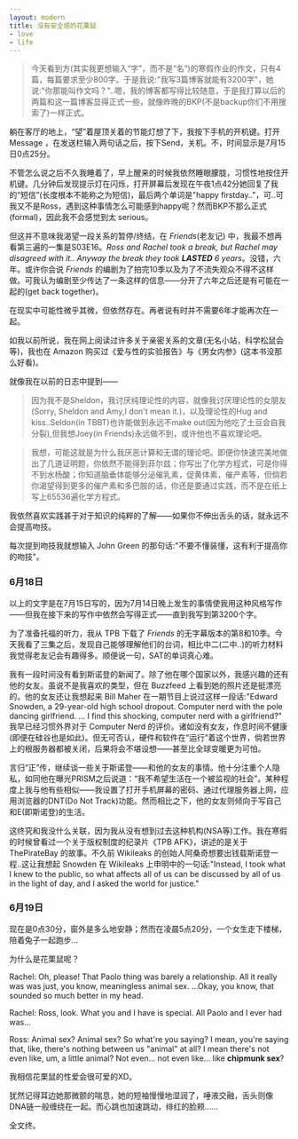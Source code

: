 ```yaml
---
layout: modern
title: 没有安全感的花栗鼠
- love
- life
---
```


> 今天看到方(其实我更想输入“字”，而不是“名”)的寒假作业的作文，只有4篇，每篇要求至少800字。于是我说:"我写3篇博客就能有3200字"，她说:"你那能叫作文吗？"..嗯，我的博客都写得比较随意，于是我打算以后的两篇和这一篇博客显得正式一些，就像昨晚的BKP(不是backup你们不用搜索了)一样正式。

躺在客厅的地上，“望”着屋顶关着的节能灯想了下，我按下手机的开机键。打开 Message ，在发送栏输入两句话之后，按下Send，关机。不，时间显示是7月15日0点25分。

不管怎么说之后不久我睡着了，早上醒来的时候我依然睡眼朦胧，习惯性地按住开机键。几分钟后发现提示灯在闪烁，打开屏幕后发现在午夜1点42分她回复了我的“短信”(长度根本不能称之为短信)，最后两个单词是"happy firstday.."，可..可我又不是Ross，遇到这种事情怎么可能感到happy呢？然而BKP不那么正式(formal)，因此我不会感觉到太 serious。

但这并不意味我渴望一段关系的暂停/终结，在 *Friends*(老友记) 中，我最不想再看第三遍的一集是S03E16。*Ross and Rachel took a break, but Rachel may disagreed with it.. Anyway the break they took **LASTED** 6 years*。没错，六年。或许你会说 *Friends* 的编剧为了拍完10季以及为了不流失观众不得不这样做。可我认为编剧至少传达了一条这样的信息——分开了六年之后还是有可能在一起的(get back together)。

在现实中可能性微乎其微，但依然存在。再者说有时并不需要6年才能再次在一起。

如我以前所说，我在网上阅读过许多关于亲密关系的文章(无名小站，科学松鼠会等)，我也在 Amazon 购买过《爱与性的实验报告》与《男女内参》(这本书没那么好看)。

就像我在以前的日志中提到——

> 因为我不是Sheldon，我讨厌纯理论性的内容，就像我讨厌理论性的女朋友(Sorry, Sheldon and Amy,I don't mean it.)，以及理论性的Hug and kiss..Seldon(in TBBT)也许能做到永远不make out(因为他吃了土豆会自我分裂),但我想Joey(in Friends)永远做不到，或许他也不喜欢理论吧。

> 我想，可能这就是为什么我厌恶计算和无谓的理论吧。即便你快速完美地做出了几道证明题，你依然不能得到菲尔兹；你写出了化学方程式，可是你得不到水杨酸；你知道脑垂体能够分泌催乳素，促黄体素，催产素等，但倘若你渴望得到更多的催产素和多巴胺的话，你还是要通过实践，而不是在纸上写上65536遍化学方程式。

我依然喜欢实践甚于对于知识的纯粹的了解——如果你不伸出舌头的话，就永远不会提高吻技。

每次提到吻技我就想输入 John Green 的那句话:"不要不懂装懂，这有利于提高你的吻技"。

### 6月18日

以上的文字是在7月15日写的，因为7月14日晚上发生的事情使我用这种风格写作——但我在接下来的写作中依然会写得正式——直到我写到第3200个字。

为了准备托福的听力，我从 TPB 下载了 *Friends* 的无字幕版本的第8和10季。今天我看了三集之后，发现自己能够理解他们的台词，相比中二(二中..)的听力材料我觉得老友记会有趣得多。顺便说一句，SAT的单词真心难。

我有一段时间没有看到斯诺登的新闻了。除了他在哪个国家以外，我感兴趣的还有他的女友。虽说不是我喜欢的类型，但在 Buzzfeed 上看到她的照片还是挺漂亮的。他的女友还让我想起来 Bill Maher 在一期节目上说过这样一段话:"Edward Snowden, a 29-year-old high school dropout. Computer nerd with the pole dancing girlfriend. ... I find this shocking, computer nerd with a girlfriend?" 我早已经习惯外界对于 Computer Nerd 的评价。诸如没有女友，作息时间不健康(即便在硅谷也是如此)。但无可否认，硬件和软件在“运行”着这个世界，倘若世界上的根服务器都被关闭，后果将会不堪设想——甚至比全球变暖更为可怕。

言归“正”传，继续谈一些关于斯诺登——和他的女友的事情。他十分注重个人隐私，如同他在曝光PRISM之后说道：“我不希望生活在一个被监视的社会”。某种程度上我与他有些相似——我设置了打开手机屏幕的密码、通过代理服务器上网，应用浏览器的DNT(Do Not Track)功能。然而相比之下，他的女友则倾向于写自己和E(即斯诺登)的生活。

这终究和我没什么关联，因为我从没有想到过去这种机构(NSA等)工作。我在寒假的时候曾看过一个关于版权制度的纪录片《TPB AFK》，讲述的是关于 ThePirateBay 的故事。不久前 Wikileaks 的创始人阿桑奇想要出钱载斯诺登一程..这让我想起 Snowden 在 Wikileaks 上申明中的一句话:"Instead, I took what I knew to the public, so what affects all of us can be discussed by all of us in the light of day, and I asked the world for justice."

### 6月19日


现在是0点30分，窗外是多么地安静；然而在凌晨5点20分，一个女生走下楼梯，陪着兔子一起跑步...

为什么是花栗鼠呢？

Rachel: Oh, please! That Paolo thing was barely a relationship. All it really was was just, you know, meaningless animal sex. ...Okay, you know, that sounded so much better in my head.

Rachel: Ross, look. What you and I have is special. All Paolo and I ever had was...

Ross: Animal sex? Animal sex? So what're you saying? I mean, you're saying that, like, there's nothing between us "animal" at all? I mean there's not even like, um, a little animal? Not even... not even like... like **chipmunk sex**?

我相信花栗鼠的性爱会很可爱的XD。

犹然记得耳边她那微颤的喘息，她的短袖慢慢地湿润了，唾液交融，舌头则像DNA链一般缠绕在一起。而心跳也加速跳动，绯红的脸颊......

全文终。